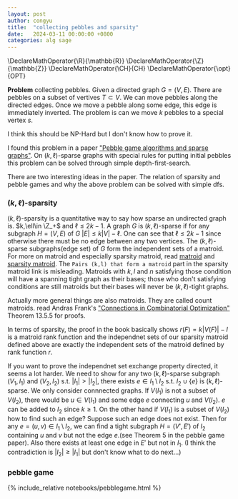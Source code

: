 ```yaml
---
layout: post
author: congyu
title:  "collecting pebbles and sparsity"
date:   2024-03-11 00:00:00 +0800
categories: alg sage
---
```



\DeclareMathOperator{\R}{\mathbb{R}}
\DeclareMathOperator{\Z}{\mathbb{Z}}
\DeclareMathOperator{\CH}{CH}
\DeclareMathOperator{\opt}{OPT}


**Problem** collecting pebbles. Given a directed graph $G=(V,E)$. There are pebbles on a subset of vertives $T\subset V$. We can move pebbles along the directed edges. Once we move a pebble along some edge, this edge is immediately inverted. The problem is can we move $k$ pebbles to a special vertex $s$.

I think this should be NP-Hard but I don't know how to prove it.

I found this problem in a paper ["Pebble game algorithms and sparse graphs"](https://linkinghub.elsevier.com/retrieve/pii/S0012365X07005602). On $(k,\ell)$-sparse graphs with special rules for putting initial pebbles this problem can be solved through simple depth-first-search.

There are two interesting ideas in the paper. The relation of sparsity and pebble games and why the above problem can be solved with simple dfs.

### $(k,\ell)$-sparsity

$(k,\ell)$-sparsity is a quantitative way to say how sparse an undirected graph is. $k,\ell\in \Z_+$ and $\ell \leq 2k-1$. A graph $G$ is $(k,\ell)$-sparse if for any subgraph $H=(V,E)$ of $G$ $|E|\leq k|V|-\ell$. One can see that $\ell \leq 2k-1$ since otherwise there must be no edge between any two vertices. The $(k,\ell)$-sparse subgraphs(edge set) of $G$ form the independent sets of a matroid. For more on matroid and especially sparsity matroid, read [matroid](https://en.wikipedia.org/wiki/Matroid) and [sparsity matroid](https://en.wikipedia.org/wiki/Sparsity_matroid). The `Pairs (k,l) that form a matroid` part in the sparsity matroid link is misleading. Matroids with $k,l$ and $n$ satisfying those condition will have a spanning tight graph as their bases; those who don't satisfying conditions are still matroids but their bases will never be $(k,\ell)$-tight graphs.

Actually more general things are also matroids. They are called count matroids. read Andras Frank's ["Connections in Combinatorial Optimization"](http://scholar.google.com/scholar?hl=en&btnG=Search&q=intitle:Connections+in+Combinatorial+Optimization#0) Theorem 13.5.5 for proofs.

In terms of sparsity, the proof in the book basically shows $r(F)=k|V(F)|-l$ is a matroid rank function and the independnet sets of our sparsity matroid defined above are exactly the independent sets of the matroid defined by rank function $r$.

If you want to prove the independnet set exchange property directed, it seems a lot harder. We need to show for any two $(k,\ell)$-sparse subgraph $(V_1,I_1)$ and $(V_2,I_2)$ s.t. $|I_1|>|I_2|$, there exists $e\in I_1\setminus I_2$ s.t. $I_2\cup \{e\}$ is $(k,\ell)$-sparse. We only consider connnected graphs. If $V(I_1)$ is not a subset of $V(I_2)$, there would be $u\in V(I_1)$ and some edge $e$ connecting $u$ and $V(I_2)$. $e$ can be added to $I_2$ since $k\geq 1$.
On the other hand if $V(I_1)$ is a subset of $V(I_2)$ how to find such an edge? Suppose such an edge does not exist. Then for any $e=(u,v)\in I_1\setminus I_2$, we can find a tight subgraph $H=(V',E')$ of $I_2$ containing $u$ and $v$ but not the edge $e$.(see Theorem 5 in the pebble game paper). Also there exists at least one edge in $E'$ but not in $I_1$. (I think the contradiction is $|I_2|\geq |I_1|$  but don't know what to do next...)


### pebble game

{% include_relative notebooks/pebblegame.html %}